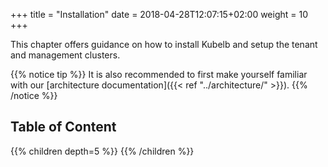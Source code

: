 +++
title = "Installation"
date = 2018-04-28T12:07:15+02:00
weight = 10
+++

This chapter offers guidance on how to install Kubelb and setup the tenant and management clusters.

{{% notice tip %}}
It is also recommended to first make yourself familiar with our [architecture documentation]({{< ref "../architecture/" >}}).
{{% /notice %}}

## Table of Content

{{% children depth=5 %}}
{{% /children %}}
